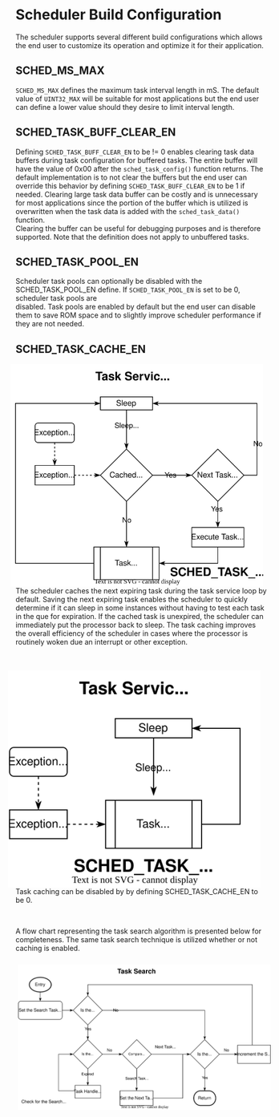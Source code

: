 
# Scheduler Build Configuration

The scheduler supports several different build configurations which allows the 
end user to customize its operation and optimize it for their application.

## SCHED_MS_MAX

 `SCHED_MS_MAX` defines the maximum task interval length in mS.  The default 
 value of `UINT32_MAX` will be suitable for most applications but the end user 
 can define a lower value should they desire to limit interval length. 
 
## SCHED_TASK_BUFF_CLEAR_EN

Defining `SCHED_TASK_BUFF_CLEAR_EN` to be != 0 enables clearing task data 
buffers during task configuration for buffered tasks.  The entire buffer will 
have the value of 0x00 after the `sched_task_config()` function returns.  The 
default implementation is to not clear the buffers but the end user can 
override this behavior by defining `SCHED_TASK_BUFF_CLEAR_EN` to be 1 if 
needed.  Clearing large task data buffer can be costly and is unnecessary for 
most applications since the portion of the buffer which is utilized is 
overwritten when the task data is added with the `sched_task_data()` function.  
Clearing the buffer can be useful for debugging purposes and is therefore 
supported.  Note that the definition does not apply to unbuffered tasks.

## SCHED_TASK_POOL_EN

Scheduler task pools can optionally be disabled with the SCHED_TASK_POOL_EN
define.  If `SCHED_TASK_POOL_EN` is set to be 0, scheduler task pools are  
disabled.   Task pools are enabled by default but the end user can disable them 
to save ROM space and to slightly improve scheduler performance  if they are 
not needed.

## SCHED_TASK_CACHE_EN

<img src="./img/task_loop_cache.svg" align="right" 
  hspace="10" vspace="0" alt="Task Service Loop"> 
The scheduler caches the next expiring task during the task service loop by 
default.  Saving the next expiring task enables the scheduler to quickly 
determine if it can sleep in some instances without having to test each task 
in the que for expiration.  If the cached task is unexpired, the scheduler can 
immediately put the processor back to sleep.  The task caching improves the 
overall efficiency of the scheduler in cases where the processor is routinely 
woken due an interrupt or other exception.  
<br>
<br clear="right"/>

<img src="./img/task_loop_no_cache.svg" align="right" 
  hspace="15" vspace="0" alt="Task Service Loop with Caching Disabled"> 

Task caching can be disabled by by defining SCHED_TASK_CACHE_EN to be 0.  

<br clear="right"/>

A flow chart representing the task search algorithm is presented below 
for completeness.  The same task search technique is utilized whether or not 
caching is enabled.
<center>
<img src="./img/task_search.svg" align="center" hspace="5" 
  vspace="10" alt="Task Search"> 
</center>